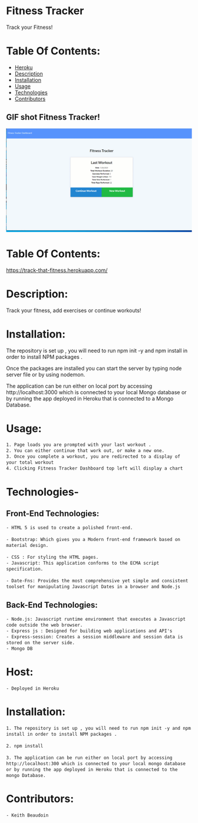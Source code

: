 # Fitness Tracker

Track your Fitness!

# Table Of Contents:

- [Heroku](#Heroku)
- [Description](#Description)
- [Installation](#Installation)
- [Usage](#Usage)
- [Technologies](#Technologies)
- [Contributors](#Contributors)

## GIF shot Fitness Tracker!

![](./public/images/FitnessGif.gif)

# Table Of Contents:

https://track-that-fitness.herokuapp.com/

# Description:

Track your fitness, add exercises or continue workouts!

# Installation:

The repository is set up , you will need to run npm init -y and npm install in order to install NPM packages .

Once the packages are installed you can start the server by typing node server file or by using nodemon.

The application can be run either on local port by accessing http://localhost:3000 which is connected to your local Mongo database or by running the app deployed in Heroku that is connected to a Mongo Database.

# Usage:

    1. Page loads you are prompted with your last workout .
    2. You can either continue that work out, or make a new one.
    3. Once you complete a workout, you are redirected to a display of your total workout
    4. Clicking Fitness Tracker Dashboard top left will display a chart

# Technologies-

## Front-End Technologies:

    - HTML 5 is used to create a polished front-end.

    - Bootstrap: Which gives you a Modern front-end framework based on material design.

    - CSS : For styling the HTML pages.
    - Javascript: This application conforms to the ECMA script specification.

    - Date-Fns: Provides the most comprehensive yet simple and consistent toolset for manipulating Javascript Dates in a browser and Node.js

## Back-End Technologies:

    - Node.js: Javascript runtime environment that executes a Javascript code outside the web browser.
    - Express js : Designed for building web applications and API's
    - Express-session: Creates a session middleware and session data is stored on the server side.
    - Mongo DB

# Host:

    - Deployed in Heroku

# Installation:

    1. The repository is set up , you will need to run npm init -y and npm install in order to install NPM packages .

    2. npm install

    3. The application can be run either on local port by accessing http://localhost:300 which is connected to your local mongo database or by running the app deployed in Heroku that is connected to the mongo Database.

# Contributors:

    - Keith Beaudoin
